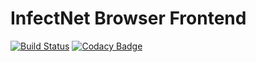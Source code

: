 # InfectNet Browser Frontend
[![Build Status](https://travis-ci.org/infectnet/infectnet-browser-frontend.svg?branch=develop)](https://travis-ci.org/infectnet/infectnet-browser-frontend)
[![Codacy Badge](https://api.codacy.com/project/badge/Grade/4689e81a1c4d43438d3f893962866ea6)](https://www.codacy.com/app/infectnet/infectnet-browser-frontend?utm_source=github.com&amp;utm_medium=referral&amp;utm_content=infectnet/infectnet-browser-frontend&amp;utm_campaign=Badge_Grade)